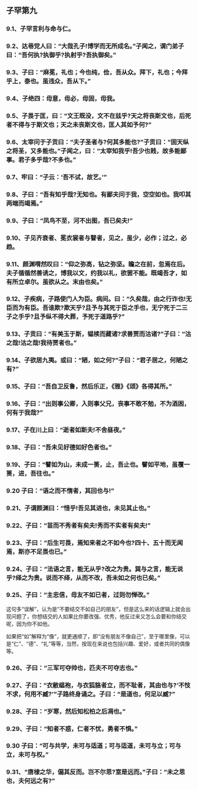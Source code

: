 ## 子罕第九


### 9.1、子罕言利与命与仁。

### 9.2、达巷党人曰：“大哉孔子!博学而无所成名。”子闻之，谓门弟子曰：“吾何执?执御乎?执射乎?吾执御矣。”

### 9.3、子曰：“麻冕，礼也；今也纯，俭，吾从众。拜下，礼也；今拜乎上，泰也。虽违众，吾从下。”

### 9.4、子绝四：毋意，毋必，毋固，毋我。

### 9.5、子畏于匡，曰：“文王既没，文不在兹乎?天之将丧斯文也，后死者不得与于斯文也；天之未丧斯文也，匡人其如予何?”

### 9.6、太宰问于子贡曰：“夫子圣者与?何其多能也?”子贡曰：“固天纵之将圣，又多能也。”子闻之，曰：“太宰知我乎!吾少也贱，故多能鄙事。君子多乎哉?不多也。”

### 9.7、牢曰：“子云：‘吾不试，故艺。’”

### 9.8、子曰：“吾有知乎哉?无知也。有鄙夫问于我，空空如也。我叩其两端而竭焉。”

### 9.9、子曰：“凤鸟不至，河不出图，吾已矣夫!”

### 9.10、子见齐衰者、冕衣裳者与瞽者，见之，虽少，必作；过之，必趋。

### 9.11、颜渊喟然叹曰：“仰之弥高，钻之弥坚。瞻之在前，忽焉在后。夫子循循然善诱之，博我以文，约我以礼，欲罢不能。既竭吾才，如有所立卓尔。虽欲从之。末由也矣。”

### 9.12、子疾病，子路使门人为臣。病间。曰：“久矣哉，由之行诈也!无臣而为有臣。吾谁欺?欺天乎?且予与其死于臣之手也，无宁死于二三子之手乎?且予纵不得大葬，予死于道路乎?”

### 9.13、子贡曰：“有美玉于斯，韫椟而藏诸?求善贾而沽诸?”子曰：“沽之哉!沽之哉!我待贾者也。”

### 9.14、子欲居九夷。或曰：“陋，如之何?”子曰：“君子居之，何陋之有?”

### 9.15、子曰：“吾自卫反鲁，然后乐正，《雅》《颂》各得其所。”

### 9.16、子曰：“出则事公卿，入则事父兄，丧事不敢不勉，不为酒困，何有于我哉?”

### 9.17、子在川上曰：“逝者如斯夫!不舍昼夜。”

### 9.18、子曰：“吾未见好德如好色者也。”

### 9.19、子曰：“譬如为山，未成一篑，止，吾止也。譬如平地，虽覆一篑，进，吾往也。”

### 9.20 子曰：“语之而不惰者，其回也与!”

### 9.21、子谓颜渊曰：“惜乎!吾见其进也，未见其止也。”

### 9.22、子曰：“苗而不秀者有矣夫!秀而不实者有矣夫!”

### 9.23、子曰：“后生可畏，焉知来者之不如今也?四十、五十而无闻焉，斯亦不足畏也已。”

### 9.24、子曰：“法语之言，能无从乎?改之为贵。巽与之言，能无说乎?绎之为贵。说而不绎，从而不改，吾未如之何也已矣。”

### 9.25、子曰：“主忠信，毋友不如已者，过则勿惮改。”

这句多“误解”，认为是“不要结交不如自己的朋友”，但是这么来的话逻辑上就会出现问题了，你想结交的人如果比你要改强、优秀，他反过来又怎么会要和你结交呢，因为你不如他。

如果把“如”解释为“像”，就更通顺了，即“没有朋友不像自己”，至于哪里像，可以是“仁”、“德”、“礼”等等，当然，按现在来说也包括兴趣、爱好，或者共同的偶像等。

### 9.26、子曰：“三军可夺帅也，匹夫不可夺志也。”

### 9.27、子曰：“衣敝緼袍，与衣狐貉者立，而不耻者，其由也与?‘不忮不求，何用不臧?’”子路终身诵之。子曰：“是道也，何足以臧?”

### 9.28、子曰：“岁寒，然后知松柏之后凋也。”

### 9.29、子曰：“知者不惑，仁者不忧，勇者不惧。”

### 9.30 子曰：“可与共学，未可与适道；可与适道，未可与立；可与立，未可与权。”

### 9.31、“唐棣之华，偏其反而。岂不尔思?室是远而。”子曰：“未之思也，夫何远之有?”
